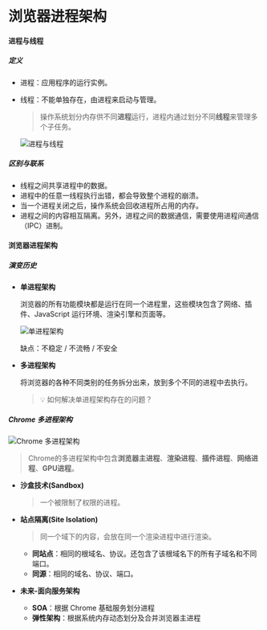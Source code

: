 # 浏览器进程架构

#### 进程与线程

##### 定义

- 进程：应用程序的运行实例。

- 线程：不能单独存在，由进程来启动与管理。

  > 操作系统划分内存供不同**进程**运行，进程内通过划分不同**线程**来管理多个子任务。

  <img src="https://pic3.zhimg.com/80/v2-8d714113f9f709a7458fade1342332f6_720w.jpg" alt="进程与线程"  />

##### 区别与联系

- 线程之间共享进程中的数据。
- 进程中的任意一线程执行出错，都会导致整个进程的崩溃。
- 当一个进程关闭之后，操作系统会回收进程所占用的内存。
- 进程之间的内容相互隔离。另外，进程之间的数据通信，需要使用进程间通信（IPC）进制。

#### 浏览器进程架构

##### 演变历史

- **单进程架构**

  浏览器的所有功能模块都是运行在同一个进程里，这些模块包含了网络、插件、JavaScript 运行环境、渲染引擎和页面等。

  ![单进程架构](https://pic4.zhimg.com/80/v2-a70398b6e60aff11da6a405d2d1497c7_720w.jpg)

  缺点：不稳定 / 不流畅 / 不安全

- **多进程架构**

  将浏览器的各种不同类别的任务拆分出来，放到多个不同的进程中去执行。

  > 💡 如何解决单进程架构存在的问题？

##### Chrome 多进程架构

![Chrome 多进程架构](https://pic4.zhimg.com/80/v2-60615d290fefbb2228256258dd2963d3_720w.jpg)

> Chrome的多进程架构中包含**浏览器主进程**、**渲染进程**、**插件进程**、**网络进程**、**GPU进程**。

- **沙盒技术(Sandbox)**

  > 一个被限制了权限的进程。

- **站点隔离(Site Isolation)**

  > 同一个域下的内容，会放在同一个渲染进程中进行渲染。

  - **同站点**：相同的根域名、协议。还包含了该根域名下的所有子域名和不同端口。
  - **同源**：相同的域名、协议、端口。

- **未来-面向服务架构**

  - **SOA**：根据 Chrome 基础服务划分进程
  - **弹性架构**：根据系统内存动态划分及合并浏览器主进程

